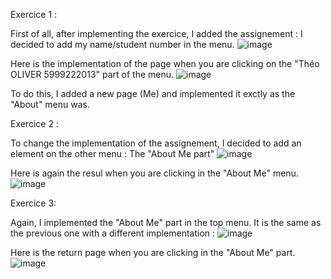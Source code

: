 Exercice 1 :

First of all, after implementing the exercice, I added the assignement : I decided to add my name/student number in the menu.
![image](https://user-images.githubusercontent.com/94619213/222471062-967b3807-c9a0-4261-9b6a-c5d64ae1c77d.png)



Here is the implementation of the page when you are clicking on the "Théo OLIVER 5999222013" part of the menu.
![image](https://user-images.githubusercontent.com/94619213/222470351-1583456f-42e9-4b4e-84e3-af9babe69e13.png)

To do this, I added a new page (Me) and implemented it exctly as the "About" menu was.


Exercice 2 :

To change the implementation of the assignement, I decided to add an element on the other menu : The "About Me part"
![image](https://user-images.githubusercontent.com/94619213/222471463-fd406dc1-4de3-4bdf-afa2-fca31ddd0f64.png)

Here is again the resul when you are clicking in the "About Me" menu.
![image](https://user-images.githubusercontent.com/94619213/222471989-afe76061-5888-45b6-ac2b-14c4c9b3c486.png)


Exercice 3:

Again, I implemented the "About Me" part in the top menu. It is the same as the previous one with a different implementation :
![image](https://user-images.githubusercontent.com/94619213/222472111-b41ccbdc-09ec-433e-a1d1-0cdc07d42e5b.png)


Here is the return page when you are clicking in the "About Me" part.
![image](https://user-images.githubusercontent.com/94619213/222472204-f1eec8af-5223-4294-ab1b-db6896214e5b.png)
